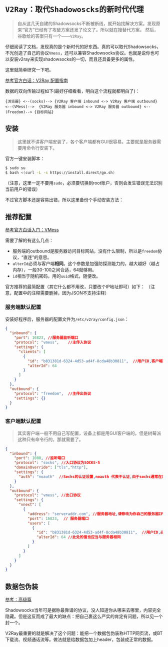 # `V2Ray：取代Shadowoscks的新时代代理`

> 自从这几天自建的Shadowsocks不断被断线，就开始找解决方案。发现原来“官方”已经有了攻破方案还发了论文了。所以就在搜替代方案。
然后，谷歌给的答案只有一个——`V2Ray`。

仔细阅读了文档，发现真的是个新时代的好东西。真的可以取代Shadowsocks，不光创造了自己的协议`Vmess`，还可以兼容Shadowsocks协议。也就是说你也可以安装v2ray来实现shadowsocks的一切，而且还具备更多的属性。

这里就简单研究一下吧。

[参考官方白话：V2Ray 配置指南](https://toutyrater.github.io/)

数据的双向传输过程如下(最好仔细看看，明白这个流程就都明白了)：
```
{浏览器} <--(socks)--> {V2Ray 客户端 inbound <-> V2Ray 客户端 outbound} <--(VMess)-->  {V2Ray 服务器 inbound <-> V2Ray 服务器 outbound} <--(Freedom)--> {目标网站}
```

## 安装
> 这里就不讲客户端安装了，各个客户端都有GUI很容易。主要就是服务器需要用命令行安装下。


官方一键安装脚本：
```sh
$ sudo su
$ bash <(curl -L -s https://install.direct/go.sh)
```
（注意，这里一定不要用`sudo`，必须要切换到root账户，否则会发生错误无法识别当前用户的错误）

不过官方脚本还是容易出错，所以这里备份个手动安装方法：



## 推荐配置

[参考官方白话入门：VMess](https://toutyrater.github.io/basic/vmess.html)

需要了解的有这么几点：
- 服务端的outbound是服务器访问目标网站，没有什么限制，所以是`freedom`协议，“直连”的意思。
- `alterId`必须与客户端**相同**。这个参数是加强防探测能力的，越大越好（越占内存），一般30-100之间合适，64就够用。
- `id`相当于随机密码，用的`uuid`格式，随便改。

官方推荐的最简配置（其它什么都不用改，只要改个IP地址即可）如下：
（注意，配置中的注释需要删掉，因为JSON不支持注释）


### 服务端默认配置
安装好程序后，服务器的配置文件为`/etc/v2ray/config.json`：
```json
{
  "inbound": {
    "port": 16823, //服务器监听端口
    "protocol": "vmess",    //主传入协议
    "settings": {
      "clients": [
        {
          "id": "b831381d-6324-4d53-ad4f-8cda48b30811",  //用户ID,客户端与服务器必须相同
          "alterId": 64
        }
      ]
    }
  },
  "outbound": {
    "protocol": "freedom",  //主传出协议
    "settings": {}
  }
}
```


### 客户端默认配置

> 其实客户端一般不用自己写配置，设备上都是用GUI客户端的。但是树莓派这种只有命令行的，那就需要了。

```json
{
  "inbound": {
    "port": 1080, //监听端口
    "protocol": "socks", //入口协议为SOCKS-5
    "domainOverride": ["tls","http"],
    "settings": {
      "auth": "noauth"  //Socks的认证设置,noauth 代表不认证,由于socks通常在客户端使用,所以这里不认证
    }
  },
  "outbound": {
    "protocol": "vmess", //出口协议
    "settings": {
      "vnext": [
        {
          "address": "serveraddr.com", //服务器地址,请修改为你自己的服务器IP或域名
          "port": 16823,  // 服务器端口
          "users": [
            {
              "id": "b831381d-6324-4d53-ad4f-8cda48b30811",  //用户ID,必须与服务器端配置相同
              "alterId": 64 //此处的值也应当与服务器相同
            }
          ]
        }
      ]
    }
  }
}
```


## 数据包伪装

[参考：高级篇](https://toutyrater.github.io/advanced/)

Shadowsocks当年可是据称最靠谱的协议，没人知道你从哪来去哪里，内容完全隐藏。但是这反而成了最大的缺点：把自己裹这么严实的肯定有问题，所以见一个封一个。

V2Ray最重要的就是解决了这个问题：能把一个数据包伪装称HTTP网页流，或BT下载流、视频通话流等。做法就是给数据包加上header，包装成正常的数据。




